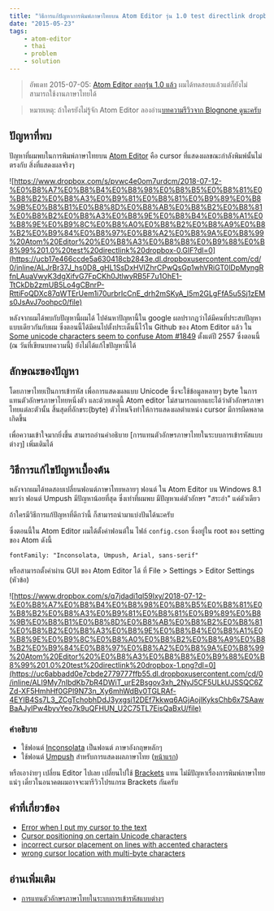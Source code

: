```yaml
---
title: "วิธีการแก้ปัญหาการพิมพ์ภาษาไทยบน Atom Editor รุ่น 1.0 test directlink dropbox"
date: "2015-05-23"
tags:
    - atom-editor
    - thai
    - problem
    - solution
---
```




> อัพเดท 2015-07-05: [Atom Editor ออกรุ่น 1.0 แล้ว](https://www.blognone.com/node/69792) ผมได้ทดสอบแล้วแต่ก็ยังไม่สามารถใช้งานภาษาไทยได้    

> หมายเหตุ: ถ้าใครยังไม่รู้จัก Atom Editor ลองอ่าน[บทความรีวิวจาก Blognone ดูนะครับ](https://www.blognone.com/node/56176)    

## ปัญหาที่พบ
ปัญหาที่ผมพบในการพิมพ์ภาษาไทยบน [Atom Editor](https://atom.io) คือ cursor ที่แสดงผลขณะกำลังพิมพ์นั้นไม่ตรงกับ สิ่งที่แสดงผลจริงๆ

![https://www.dropbox.com/s/pvwc4e0om7urdcm/2018-07-12-%E0%B8%A7%E0%B8%B4%E0%B8%98%E0%B8%B5%E0%B8%81%E0%B8%B2%E0%B8%A3%E0%B9%81%E0%B8%81%E0%B9%89%E0%B8%9B%E0%B8%B1%E0%B8%8D%E0%B8%AB%E0%B8%B2%E0%B8%81%E0%B8%B2%E0%B8%A3%E0%B8%9E%E0%B8%B4%E0%B8%A1%E0%B8%9E%E0%B9%8C%E0%B8%A0%E0%B8%B2%E0%B8%A9%E0%B8%B2%E0%B9%84%E0%B8%97%E0%B8%A2%E0%B8%9A%E0%B8%99%20Atom%20Editor%20%E0%B8%A3%E0%B8%B8%E0%B9%88%E0%B8%99%201.0%20test%20directlink%20dropbox-0.GIF?dl=0](https://ucb17e466ccde5a630418cb2843e.dl.dropboxusercontent.com/cd/0/inline/ALJrBr37J_hs0D8_gHL1SsDxHVIZhrCPwQsGp1whVRiGT0lDpMyngRfnLAuaVwyK3dgXifvG7FpCKh0JtlwyRB5F7u1OhE1-TtCkDb2zmUB5Lo4gCBnrP-RttiFoQDXc87qWTErUem1i70urbrIcCnE_drh2mSKyA_I5m2GLgFfA5u5Sj1zEMs0JsAvJ7oohpc0/file)

หลังจากผมได้พบกับปัญหานี้ผมได้ ไปค้นหาปัญหานี้ใน google ผลปรากฏว่าได้มีคนที่ประสบปัญหาแบบเดียวกันกับผม ซึ่งตอนนี้ได้มีคนไปตั้งประเด็นนี้ไว้ใน Github ของ Atom Editor แล้ว ใน [Some unicode characters seem to confuse Atom #1849](https://github.com/atom/atom/issues/1849) ตั้งแต่ปี 2557 ซึ่งตอนนี้ (ณ วันที่เขียนบทความนี้) ยังไม่ได้แก้ไขปัญหานี้ได้

## ลักษณะของปัญหา
โดยภาษาไทยเป็นการเข้ารหัส เพื่อการแสดงผลแบบ Unicode ซึ่งจะใช้ข้อมูลหลายๆ byte ในการแทนตัวอักษรภาษาไทยหนึ่งตัว และด้วยเหตุนี้ Atom editor ไม่สามารถแยกแยะได้ว่าตัวอักษรภาษาไทยแต่ละตัวนั้น สิ้นสุดที่อักขระ(byte) ตัวไหนจึงทำให้การแสดงผลตำแหน่ง cursor มีการผิดพลาดเกิดขึ้น

เพื่อความเข้าใจมากยิ่งขึ้น สามารถอ่านคำอธิบาย [การแทนตัวอักษรภาษาไทยในระบบการเข้ารหัสแบบต่างๆ] เพิ่มเติมได้

## วิธีการแก้ไขปัญหาเบื้องต้น
หลังจากผมได้ทดสอบเปลี่ยนฟอนต์ภาษาไทยหลายๆ ฟอนต์ ใน Atom Editor บน Windows 8.1 พบว่า ฟอนต์ Umpush มีปัญหาน้อยที่สุด ซึ่งเท่าที่ผมพบ มีปัญหาแค่ตัวอักษร "สระอำ" แค่ตัวเดียว

ถ้าใครมีวิธีการแก้ปัญหาที่ดีกว่านี้ ก็สามารถนำมาแบ่งปันได้นะครับ

ซึ่งตอนนี้ใน Atom Editor ผมได้ตั้งค่าฟอนต์ใน ไฟล์ `config.cson` ซึ่งอยู่ใน root ของ setting ของ Atom ดังนี้

`fontFamily: "Inconsolata, Umpush, Arial, sans-serif"`

หรือสามารถตั้งค่าผ่าน GUI ของ Atom Editor ได้ ที่ File > Settings > Editor Settings (หัวข้อ)

![https://www.dropbox.com/s/q7jdadi1ql59lxy/2018-07-12-%E0%B8%A7%E0%B8%B4%E0%B8%98%E0%B8%B5%E0%B8%81%E0%B8%B2%E0%B8%A3%E0%B9%81%E0%B8%81%E0%B9%89%E0%B8%9B%E0%B8%B1%E0%B8%8D%E0%B8%AB%E0%B8%B2%E0%B8%81%E0%B8%B2%E0%B8%A3%E0%B8%9E%E0%B8%B4%E0%B8%A1%E0%B8%9E%E0%B9%8C%E0%B8%A0%E0%B8%B2%E0%B8%A9%E0%B8%B2%E0%B9%84%E0%B8%97%E0%B8%A2%E0%B8%9A%E0%B8%99%20Atom%20Editor%20%E0%B8%A3%E0%B8%B8%E0%B9%88%E0%B8%99%201.0%20test%20directlink%20dropbox-1.png?dl=0](https://uc6abbadd0e7cbde2779777ffb55.dl.dropboxusercontent.com/cd/0/inline/ALI9My7nIbdKb7bR4DWiT_urE2Bsgov3xh_2NyJ5CF5ULkUJSSQC6ZZd-XF5HmhHf0GPl9N73n_Xy6mhWdBv0TGLRAf-4EYIB4Ss7L3_ZCgTchobhDdJ3yxgsi12DEf7kkwq6AGjAojlKyksChb6x7SAawBaAJyIPw4byvYeo7k9uQFHUN_U2C75TL7EisQaBxU/file)

### คำอธิบาย
* ใช้ฟอนต์ [Inconsolata](http://levien.com/type/myfonts/inconsolata.html) เป็นฟอนต์ ภาษาอังกฤษหลักๆ
* ใช้ฟอนต์ [Umpush](ftp://linux.thai.net/pub/thailinux/software/thai-ttf) สำหรับการแสดงผลภาษาไทย ([หน้าแรก](http://linux.thai.net/projects/thaifonts-scalable))

หรือเอาง่ายๆ เปลี่ยน Editor ไปเลย เปลี่ยนไปใช้ [Brackets](http://brackets.io/) แทน ไม่มีปัญหาเรื่องการพิมพ์ภาษาไทยแน่ๆ  เดี๋ยวในอนาคตผมอาจจะมารีวิวโปรแกรม Brackets กันครับ

## คำที่เกี่ยวข้อง
* [Error when I put my cursor to the text](https://github.com/atom/atom/issues/6413)
* [Cursor positioning on certain Unicode characters](https://github.com/atom/atom/issues/3498)
* [incorrect cursor placement on lines with accented characters](https://github.com/atom/atom/issues/5975)
* [wrong cursor location with multi-byte characters](https://github.com/atom/atom/issues/4595)

## อ่านเพิ่มเติม
* [การแทนตัวอักษรภาษาไทยในระบบการเข้ารหัสแบบต่างๆ](https://mildronize.github.io/th/thai-encoding-th/)

